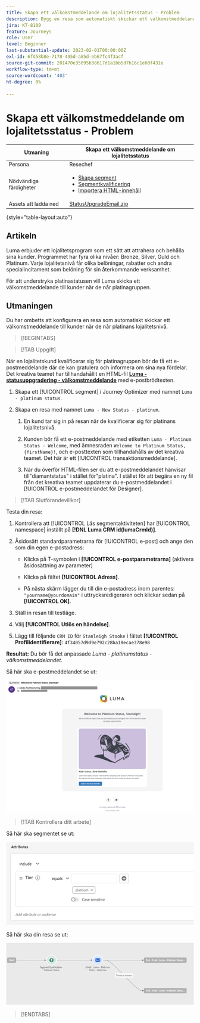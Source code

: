 ```yaml
---
title: Skapa ett välkomstmeddelande om lojalitetsstatus - Problem
description: Bygg en resa som automatiskt skickar ett välkomstmeddelande till kunderna när de når lojalitetsnivån.
jira: KT-8109
feature: Journeys
role: User
level: Beginner
last-substantial-update: 2023-02-01T00:00:00Z
exl-id: 6fd58b8e-7178-495d-a85d-eb67fc4f3acf
source-git-commit: 201470e35095b38617d1a1bb5d7b16c1e60f431e
workflow-type: tm+mt
source-wordcount: '403'
ht-degree: 0%

---
```


# Skapa ett välkomstmeddelande om lojalitetsstatus - Problem

| Utmaning | Skapa ett välkomstmeddelande om lojalitetsstatus |
|---|---|
| Persona | Resechef |
| Nödvändiga färdigheter | <ul><li>[Skapa segment](https://experienceleague.adobe.com/docs/journey-optimizer-learn/tutorials/profiles-segments-subscriptions/create-segments.html)</li> <li>[Segmentkvalificering](https://experienceleague.adobe.com/docs/journey-optimizer-learn/tutorials/journeys/use-case-read-segment-qualification.html)</li><li>[Importera HTML-innehåll](https://experienceleague.adobe.com/docs/journey-optimizer-learn/tutorials/email-channel/import-and-author-html-email-content.html)</li></ul> |
| Assets att ladda ned | [StatusUpgradeEmail.zip](/help/challenges/assets/email-assets/StatusUpgradeEmail.zip) |

{style="table-layout:auto"}

## Artikeln

Luma erbjuder ett lojalitetsprogram som ett sätt att attrahera och behålla sina kunder. Programmet har fyra olika nivåer: Bronze, Silver, Guld och Platinum. Varje lojalitetsnivå får olika belöningar, rabatter och andra specialincitament som belöning för sin återkommande verksamhet.

För att understryka platinastatusen vill Luma skicka ett välkomstmeddelande till kunder när de når platinagruppen.

## Utmaningen

Du har ombetts att konfigurera en resa som automatiskt skickar ett välkomstmeddelande till kunder när de når platinans lojalitetsnivå.

>[!BEGINTABS]

>[!TAB Uppgift]

När en lojalitetskund kvalificerar sig för platinagruppen bör de få ett e-postmeddelande där de kan gratulera och informera om sina nya fördelar. Det kreativa teamet har tillhandahållit en HTML-fil **[Luma - statusuppgradering - välkomstmeddelande](/help/challenges/assets/email-assets/StatusUpgradeEmail.zip)** med e-postbrödtexten.

1. Skapa ett [!UICONTROL segment] i Journey Optimizer med namnet `Luma - platinum status`.

1. Skapa en resa med namnet `Luma - New Status - platinum`.

   1. En kund tar sig in på resan när de kvalificerar sig för platinans lojalitetsnivå.

   1. Kunden bör få ett e-postmeddelande med etiketten `Luma - Platinum Status - Welcome`, med ämnesraden `Welcome to Platinum Status, {firstName}!`, och e-posttexten som tillhandahålls av det kreativa teamet. Det här är ett [!UICONTROL transaktionsmeddelande].

   1. När du överför HTML-filen ser du att e-postmeddelandet hänvisar till&quot;diamantstatus&quot; i stället för&quot;platina&quot;. I stället för att begära en ny fil från det kreativa teamet uppdaterar du e-postmeddelandet i [!UICONTROL e-postmeddelandet för Designer].

>[!TAB Slutförandevillkor]

Testa din resa:

1. Kontrollera att [!UICONTROL Läs segmentaktiviteten] har [!UICONTROL namespace] inställt på **[!DNL Luma CRM id(lumaCrmId)]**.

1. Åsidosätt standardparametrarna för [!UICONTROL e-post] och ange den som din egen e-postadress:
   * Klicka på T-symbolen i **[!UICONTROL e-postparametrarna]** (aktivera åsidosättning av parameter)

   * Klicka på fältet **[!UICONTROL Adress]**.

   * På nästa skärm lägger du till din e-postadress inom parentes: `"yourname@yourdomain"` i uttrycksredigeraren och klickar sedan på **[!UICONTROL OK]**.

1. Ställ in resan till testläge.

1. Välj **[!UICONTROL Utlös en händelse]**.

1. Lägg till följande `CRM ID` för `Stanleigh Stooke` i fältet **[!UICONTROL Profilidentifierare]**: `4f34057d9d9e792c28ba18ecae378e98`

**Resultat:** Du bör få det anpassade *Luma - platinumstatus - välkomstmeddelandet*.

Så här ska e-postmeddelandet se ut:

![Luma - statusuppgradering - välkomstmeddelande](/help/challenges/assets/status-upgrade-welcome-email.png)

>[!TAB Kontrollera ditt arbete]

Så här ska segmentet se ut:

![Luma - platinumstatus- segment](/help/challenges/assets/segment-luma-platinum-status.png)

Så här ska din resa se ut:

![platinum-status-upgrade-travel](/help/challenges/assets/journey-luma-status-upgrade.png)

>[!ENDTABS]
